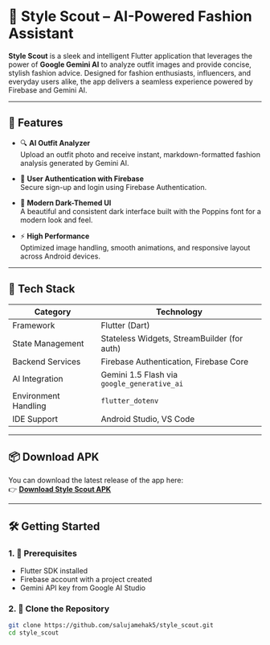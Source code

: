# 👗 Style Scout – AI-Powered Fashion Assistant

**Style Scout** is a sleek and intelligent Flutter application that leverages the power of **Google Gemini AI** to analyze outfit images and provide concise, stylish fashion advice. Designed for fashion enthusiasts, influencers, and everyday users alike, the app delivers a seamless experience powered by Firebase and Gemini AI.

---

## 🌟 Features

- 🔍 **AI Outfit Analyzer**  
  Upload an outfit photo and receive instant, markdown-formatted fashion analysis generated by Gemini AI.

- 🔐 **User Authentication with Firebase**  
  Secure sign-up and login using Firebase Authentication.

- 🌙 **Modern Dark-Themed UI**  
  A beautiful and consistent dark interface built with the Poppins font for a modern look and feel.

- ⚡ **High Performance**  
  Optimized image handling, smooth animations, and responsive layout across Android devices.

---

## 🧱 Tech Stack

| Category             | Technology                                      |
|----------------------|-------------------------------------------------|
| Framework            | Flutter (Dart)                                  |
| State Management     | Stateless Widgets, StreamBuilder (for auth)     |
| Backend Services     | Firebase Authentication, Firebase Core          |
| AI Integration       | Gemini 1.5 Flash via `google_generative_ai`     |
| Environment Handling | `flutter_dotenv`                                |
| IDE Support          | Android Studio, VS Code                         |

---

## 📦 Download APK

You can download the latest release of the app here:  
👉 **[Download Style Scout APK](https://github.com/MehakSaluja/style_scout/releases/download/v1.0.0/app-release.apk)**

---

## 🛠️ Getting Started

### 1. 🔧 Prerequisites

- Flutter SDK installed  
- Firebase account with a project created  
- Gemini API key from Google AI Studio

### 2. 🧪 Clone the Repository

```bash
git clone https://github.com/salujamehak5/style_scout.git
cd style_scout
